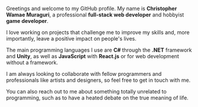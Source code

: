 Greetings and welcome to my GitHub profile. My name is **Christopher Wamae Muraguri**, a professional **full-stack web developer** and hobbyist **game developer**.

I love working on projects that challenge me to improve my skills and, more importantly, leave a positive impact on people's lives.

The main programming languages I use are **C#** through the **.NET** framework and **Unity**, as well as **JavaScript** with **React.js** or for web development without a framework.

I am always looking to collaborate with fellow programmers and professionals like artists and designers, so feel free to get in touch with me. 

You can also reach out to me about something totally unrelated to programming, such as to have a heated debate on the true meaning of life.
